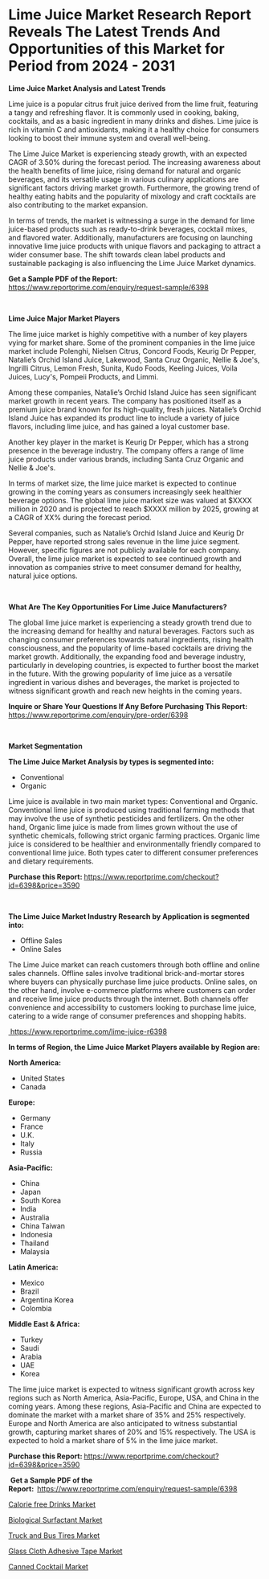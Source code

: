 <p><h1>Lime Juice Market Research Report Reveals The Latest Trends And Opportunities of this Market for Period from 2024 - 2031</h1></p><p><strong>Lime Juice Market Analysis and Latest Trends</strong></p>
<p><p>Lime juice is a popular citrus fruit juice derived from the lime fruit, featuring a tangy and refreshing flavor. It is commonly used in cooking, baking, cocktails, and as a basic ingredient in many drinks and dishes. Lime juice is rich in vitamin C and antioxidants, making it a healthy choice for consumers looking to boost their immune system and overall well-being.</p><p>The Lime Juice Market is experiencing steady growth, with an expected CAGR of 3.50% during the forecast period. The increasing awareness about the health benefits of lime juice, rising demand for natural and organic beverages, and its versatile usage in various culinary applications are significant factors driving market growth. Furthermore, the growing trend of healthy eating habits and the popularity of mixology and craft cocktails are also contributing to the market expansion.</p><p>In terms of trends, the market is witnessing a surge in the demand for lime juice-based products such as ready-to-drink beverages, cocktail mixes, and flavored water. Additionally, manufacturers are focusing on launching innovative lime juice products with unique flavors and packaging to attract a wider consumer base. The shift towards clean label products and sustainable packaging is also influencing the Lime Juice Market dynamics.</p></p>
<p><strong>Get a Sample PDF of the Report:&nbsp;</strong> <a href="https://www.reportprime.com/enquiry/request-sample/6398">https://www.reportprime.com/enquiry/request-sample/6398</a></p>
<p>&nbsp;</p>
<p><strong>Lime Juice Major Market Players</strong></p>
<p><p>The lime juice market is highly competitive with a number of key players vying for market share. Some of the prominent companies in the lime juice market include Polenghi, Nielsen Citrus, Concord Foods, Keurig Dr Pepper, Natalie’s Orchid Island Juice, Lakewood, Santa Cruz Organic, Nellie & Joe's, Ingrilli Citrus, Lemon Fresh, Sunita, Kudo Foods, Keeling Juices, Voila Juices, Lucy's, Pompeii Products, and Limmi.</p><p>Among these companies, Natalie’s Orchid Island Juice has seen significant market growth in recent years. The company has positioned itself as a premium juice brand known for its high-quality, fresh juices. Natalie’s Orchid Island Juice has expanded its product line to include a variety of juice flavors, including lime juice, and has gained a loyal customer base.</p><p>Another key player in the market is Keurig Dr Pepper, which has a strong presence in the beverage industry. The company offers a range of lime juice products under various brands, including Santa Cruz Organic and Nellie & Joe's.</p><p>In terms of market size, the lime juice market is expected to continue growing in the coming years as consumers increasingly seek healthier beverage options. The global lime juice market size was valued at $XXXX million in 2020 and is projected to reach $XXXX million by 2025, growing at a CAGR of XX% during the forecast period.</p><p>Several companies, such as Natalie’s Orchid Island Juice and Keurig Dr Pepper, have reported strong sales revenue in the lime juice segment. However, specific figures are not publicly available for each company. Overall, the lime juice market is expected to see continued growth and innovation as companies strive to meet consumer demand for healthy, natural juice options.</p></p>
<p>&nbsp;</p>
<p><strong>What Are The Key Opportunities For Lime Juice Manufacturers?</strong></p>
<p><p>The global lime juice market is experiencing a steady growth trend due to the increasing demand for healthy and natural beverages. Factors such as changing consumer preferences towards natural ingredients, rising health consciousness, and the popularity of lime-based cocktails are driving the market growth. Additionally, the expanding food and beverage industry, particularly in developing countries, is expected to further boost the market in the future. With the growing popularity of lime juice as a versatile ingredient in various dishes and beverages, the market is projected to witness significant growth and reach new heights in the coming years.</p></p>
<p><strong>Inquire or Share Your Questions If Any Before Purchasing This Report:</strong> <a href="https://www.reportprime.com/enquiry/pre-order/6398">https://www.reportprime.com/enquiry/pre-order/6398</a></p>
<p>&nbsp;</p>
<p><strong>Market Segmentation</strong></p>
<p><strong>The Lime Juice Market Analysis by types is segmented into:</strong></p>
<p><ul><li>Conventional</li><li>Organic</li></ul></p>
<p><p>Lime juice is available in two main market types: Conventional and Organic. Conventional lime juice is produced using traditional farming methods that may involve the use of synthetic pesticides and fertilizers. On the other hand, Organic lime juice is made from limes grown without the use of synthetic chemicals, following strict organic farming practices. Organic lime juice is considered to be healthier and environmentally friendly compared to conventional lime juice. Both types cater to different consumer preferences and dietary requirements.</p></p>
<p><strong>Purchase this Report:&nbsp;</strong><a href="https://www.reportprime.com/checkout?id=6398&price=3590">https://www.reportprime.com/checkout?id=6398&price=3590</a></p>
<p>&nbsp;</p>
<p><strong>The Lime Juice Market Industry Research by Application is segmented into:</strong></p>
<p><ul><li>Offline Sales</li><li>Online Sales</li></ul></p>
<p><p>The Lime Juice market can reach customers through both offline and online sales channels. Offline sales involve traditional brick-and-mortar stores where buyers can physically purchase lime juice products. Online sales, on the other hand, involve e-commerce platforms where customers can order and receive lime juice products through the internet. Both channels offer convenience and accessibility to customers looking to purchase lime juice, catering to a wide range of consumer preferences and shopping habits.</p></p>
<p><a href="https://www.reportprime.com/lime-juice-r6398">&nbsp;https://www.reportprime.com/lime-juice-r6398</a></p>
<p><strong>In terms of Region, the Lime Juice Market Players available by Region are:</strong></p>
<p>
    <p> <strong> North America: </strong>
        <ul>
            <li>United States</li>
            <li>Canada</li>
        </ul>
        </p> 
    <p> <strong> Europe: </strong>
        <ul>
            <li>Germany</li>
            <li>France</li>
            <li>U.K.</li>
            <li>Italy</li>
            <li>Russia</li>
        </ul>
        </p> 
    <p> <strong> Asia-Pacific: </strong>
        <ul>
            <li>China</li>
            <li>Japan</li>
            <li>South Korea</li>
            <li>India</li>
            <li>Australia</li>
            <li>China Taiwan</li>
            <li>Indonesia</li>
            <li>Thailand</li>
            <li>Malaysia</li>
        </ul>
        </p> 
    <p> <strong> Latin America: </strong>
        <ul>
            <li>Mexico</li>
            <li>Brazil</li>
            <li>Argentina Korea</li>
            <li>Colombia</li>
        </ul>
        </p> 
    <p> <strong> Middle East & Africa: </strong>
        <ul>
            <li>Turkey</li>
            <li>Saudi</li>
            <li>Arabia</li>
            <li>UAE</li>
            <li>Korea</li>
        </ul>
    </p>
    </p>
<p><p>The lime juice market is expected to witness significant growth across key regions such as North America, Asia-Pacific, Europe, USA, and China in the coming years. Among these regions, Asia-Pacific and China are expected to dominate the market with a market share of 35% and 25% respectively. Europe and North America are also anticipated to witness substantial growth, capturing market shares of 20% and 15% respectively. The USA is expected to hold a market share of 5% in the lime juice market.</p></p>
<p><strong>Purchase this Report: </strong><a href="https://www.reportprime.com/checkout?id=6398&price=3590">https://www.reportprime.com/checkout?id=6398&price=3590</a></p>
<p>&nbsp;<strong>Get a Sample PDF of the Report:&nbsp;&nbsp;</strong><a href="https://www.reportprime.com/enquiry/request-sample/6398">https://www.reportprime.com/enquiry/request-sample/6398</a></p>
<p><strong></strong></p>
<p><p><a href="https://github.com/ChiragRp1/Market-Research-Report-List-4/blob/main/calorie-free-drinks-market.md">Calorie free Drinks Market</a></p><p><a href="https://issuu.com/reportprime-2/docs/biological-surfactant-market-size-2030.pptx">Biological Surfactant Market</a></p><p><a href="https://www.linkedin.com/pulse/truck-bus-tires-market-size-share-amp-trends-analysis-report-application-gow1f?trackingId=O0er68T8N%2FCPsK8pFy0IxA%3D%3D">Truck and Bus Tires Market</a></p><p><a href="https://issuu.com/reportprime-2/docs/glass-cloth-adhesive-tape-market-size-2030.pptx">Glass Cloth Adhesive Tape Market</a></p><p><a href="https://github.com/Hazelklievgspy6vdcsmu106w/Market-Research-Report-List-1/blob/main/canned-cocktail-market.md">Canned Cocktail Market</a></p></p>